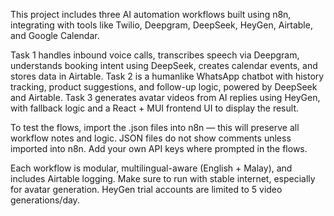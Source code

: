This project includes three AI automation workflows built using n8n, integrating with tools like Twilio, Deepgram, DeepSeek, HeyGen, Airtable, and Google Calendar.

Task 1 handles inbound voice calls, transcribes speech via Deepgram, understands booking intent using DeepSeek, creates calendar events, and stores data in Airtable.
Task 2 is a humanlike WhatsApp chatbot with history tracking, product suggestions, and follow-up logic, powered by DeepSeek and Airtable.
Task 3 generates avatar videos from AI replies using HeyGen, with fallback logic and a React + MUI frontend UI to display the result.

To test the flows, import the .json files into n8n — this will preserve all workflow notes and logic. JSON files do not show comments unless imported into n8n. Add your own API keys where prompted in the flows.

Each workflow is modular, multilingual-aware (English + Malay), and includes Airtable logging. Make sure to run with stable internet, especially for avatar generation. HeyGen trial accounts are limited to 5 video generations/day.
